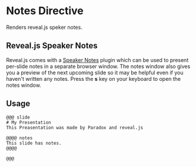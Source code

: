 # Notes Directive

Renders reveal.js speker notes.

## Reveal.js Speaker Notes

Reveal.js comes with a [Speaker Notes](https://github.com/hakimel/reveal.js#speaker-notes) plugin which can be used to present per-slide notes in a separate browser window. The notes window also gives you a preview of the next upcoming slide so it may be helpful even if you haven't written any notes.
Press the **s** key on your keyboard to open the notes window.

## Usage

```
@@@ slide
# My Presentation
This Preasentation was made by Paradox and reveal.js

@@@@ notes
This slide has notes.
@@@@

@@@
```


